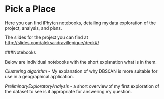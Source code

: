 # Pick a Place

Here you can find iPhyton notebooks, detailing my data exploration of the project, analysis, and plans. 



The slides for the project you can find at http://slides.com/aleksandravillepique/deck#/



###Notebooks

Below are individual notebooks with the short explanation what is in them.

*Clustering algorithm* - My explanation of why DBSCAN is more suitable for use in a geographical application. 

*PreliminaryExploratoryAnalysis* -  a short overview of my first exploration of the dataset to see is it appropriate for answering my question. 